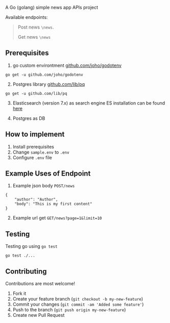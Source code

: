 A Go (golang) simple news app APIs project

Available endpoints:

> Post news `\news`.
>
> Get news `\news`

## Prerequisites

1.  go custom environtment [github.com/joho/godotenv](https://github.com/joho/godotenv)

```shell
go get -u github.com/joho/godotenv
```

2.  Postgres library [github.com/lib/pq](https://github.com/lib/pq)

```shell
go get -u github.com/lib/pq
```

3.  Elasticsearch (version 7.x) as search engine
    ES installation can be found [here](https://www.elastic.co/downloads/elasticsearch)

4.  Postgres as DB

## How to implement

1. Install prerequisites
2. Change `sample.env` to `.env`
3. Configure `.env` file

## Example Uses of Endpoint
1. Example json body `POST/news`
```shell
{
	"author": "Author",
	"body": "This is my first content"
}
```
2. Example url get `GET/news?page=1&limit=10`

## Testing

Testing go using `go test`

```shell
go test ./...
```

## Contributing

Contributions are most welcome!

1. Fork it
2. Create your feature branch (`git checkout -b my-new-feature`)
3. Commit your changes (`git commit -am 'Added some feature'`)
4. Push to the branch (`git push origin my-new-feature`)
5. Create new Pull Request
